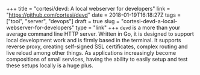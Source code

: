 +++
title = "cortesi/devd: A local webserver for developers"
link = "https://github.com/cortesi/devd"
date = 2018-01-19T16:18:27Z
tags = ["tool", "server", "devops"]
draft = true
slug = "cortesi-devd-a-local-webserver-for-developers"
type = "link"
+++
`devd` is a more than your average command line HTTP server. Written in Go, it is designed to support local development work and is firmly based in the terminal. It supports reverse proxy, creating self-signed SSL certificates, complex routing and live reload among other things. As applications increasingly become compositions of small services, having the ability to easily setup and test these setups locally is a huge plus.
